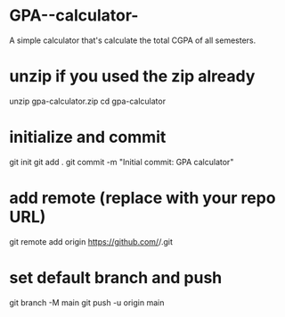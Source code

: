 # GPA--calculator-
A simple calculator that's calculate the total CGPA of all semesters.
# unzip if you used the zip already
unzip gpa-calculator.zip
cd gpa-calculator

# initialize and commit
git init
git add .
git commit -m "Initial commit: GPA calculator"

# add remote (replace with your repo URL)
git remote add origin https://github.com/<your-github-username>/<repo-name>.git

# set default branch and push
git branch -M main
git push -u origin main
